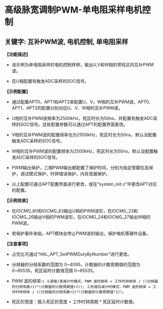 # 高级脉宽调制PWM-单电阻采样电机控制
## 关键字: 互补PWM波, 电机控制, 单电阻采样

**【功能描述】**
+ 该示例为单电阻采样的电机控制样例，输出U,V和W相的带死区的互补PWM波。

+ 在U相配置有触发ADC采样的SOC信号。

**【示例配置】**
+ 通过配置APT0，APT1和APT2来配置U，V，W相的互补PWM波。APT0、APT1、APT2的配置分别对应U、V、W相的互补PWM波。

+ U相的互补PWM波频率为2500kHz，死区时长为50ns，并配置有触发ADC采样的SOC信号。这些配置参数可以通过APT的配置界面更改。

+ V相的互补PWM波的配置频率也为2500kHz，死区时长为50ns，默认没配置触发ADC采样的SOC信号。

+ W相的互补PWM波的配置频率为2500kHz，死区时长为50ns，默认没配置触发ADC采样的SOC信号。

+ PWM输出保护，三相PWM输出都配置了保护时间，分别为指定管脚拉高保护，调试模式保护，时钟错误保护，内存泄漏保护。

+ 以上配置可通过APT配置界面进行更改，或在“system_init.c”中更改APT对应的配置。

**【示例效果】**
+ 在IOCMG_60和IOCMG_63输出U相的PWM波形，在IOCMG_23和IOCMG_26输出V相的PWM波形，在IOCMG_24和IOCMG_27输出W相的PWM波。

+ 若保护事件来临，APT模块会停止PWM波的输出，保护电机等硬件设备。
 
**【注意事项】**
+ 占空比可通过“HAL_APT_SetPWMDutyByNumber”进行更改。

+ 分频器的分频系数的范围为 0~4095，计数器的计数周期值的范围为 0~65535。死区延时计数值范围 0~65535。

+ PWM 波的频率:```c ①递增/递减计时模式，PWM 波的频率 = 工作时钟频率 / ((分频器的分频系数+1)*(计数器的计数周期值+1)); ②先增后减计时模式，PWM 波的频率 = 工作时钟频率 / ((分频器的分频系数+1)*(计数器的计数周期值*2))。```

+ 死区的宽度：插入死区的宽度 = 工作时钟周期 * 死区延时计数值。